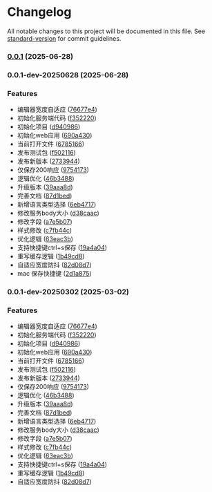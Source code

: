 # Changelog

All notable changes to this project will be documented in this file. See [standard-version](https://github.com/conventional-changelog/standard-version) for commit guidelines.

### [0.0.1](https://github.com/liuxm721/whistle.res-cache/compare/v0.0.1-dev-20250628...v0.0.1) (2025-06-28)

### 0.0.1-dev-20250628 (2025-06-28)


### Features

* 编辑器宽度自适应 ([76677e4](https://github.com/liuxm721/whistle.res-cache/commit/76677e4f7df7ea38abb0010c4dc426a1bbad6e42))
* 初始化服务端代码 ([f352220](https://github.com/liuxm721/whistle.res-cache/commit/f35222046a45d65046af4eed6482c745199229f3))
* 初始化项目 ([d940986](https://github.com/liuxm721/whistle.res-cache/commit/d940986f51d776759f8dd83350c6388f9d11df07))
* 初始化web应用 ([690a430](https://github.com/liuxm721/whistle.res-cache/commit/690a430339b6145e618abb4498247b6a33dc02d4))
* 当前打开文件 ([6785166](https://github.com/liuxm721/whistle.res-cache/commit/67851660b6804d256ea6624180b0df56c5a7c852))
* 发布测试包 ([f502116](https://github.com/liuxm721/whistle.res-cache/commit/f502116ed457ab63dbd62784900d465d93cc7033))
* 发布新版本 ([2733944](https://github.com/liuxm721/whistle.res-cache/commit/27339449c65f3f03f9050a0a04a3f3c250aa43c5))
* 仅保存200响应 ([9754173](https://github.com/liuxm721/whistle.res-cache/commit/9754173dfb05c0df6d5ab27459f239af2e0f6939))
* 逻辑优化 ([46b3488](https://github.com/liuxm721/whistle.res-cache/commit/46b34889be7d112c5f5c63162e4793e01b7676d1))
* 升级版本 ([39aaa8d](https://github.com/liuxm721/whistle.res-cache/commit/39aaa8d74a90949b30cd3c31744244857a896518))
* 完善文档 ([87d1bed](https://github.com/liuxm721/whistle.res-cache/commit/87d1bed1e53804b6dc538a5bcf05c1f9d2c43904))
* 新增语言类型选择 ([6eb4717](https://github.com/liuxm721/whistle.res-cache/commit/6eb47177e8cec4d7a959a86c7997e526a0bdc5b5))
* 修改服务body大小 ([d38caac](https://github.com/liuxm721/whistle.res-cache/commit/d38caac5c09e53458c1567c07b99333cafdf9ba4))
* 修改字段 ([a7e5b07](https://github.com/liuxm721/whistle.res-cache/commit/a7e5b079d2551bd7189f03687ce48a809b751c89))
* 样式修改 ([c7fb44c](https://github.com/liuxm721/whistle.res-cache/commit/c7fb44c8abe4f3e468f57c6ce9efbb3a222da537))
* 优化逻辑 ([63eac3b](https://github.com/liuxm721/whistle.res-cache/commit/63eac3b2e3ea9164af67d3717edbac718ad93a3a))
* 支持快捷键ctrl+s保存 ([19a4a04](https://github.com/liuxm721/whistle.res-cache/commit/19a4a049cbae4499f92804516686f72b4d54a3f2))
* 重写缓存逻辑 ([1b49cd8](https://github.com/liuxm721/whistle.res-cache/commit/1b49cd823881efb3ef4f950edc5bf8da59aa3a42))
* 自适应宽度防抖 ([82d08d7](https://github.com/liuxm721/whistle.res-cache/commit/82d08d76a9a2f63c1fa5b36c3fbbd6ddbdeecd94))
* mac 保存快捷键 ([2d1a875](https://github.com/liuxm721/whistle.res-cache/commit/2d1a875e144eee5f7d23081880dedc6ce5f3a8df))

### 0.0.1-dev-20250302 (2025-03-02)


### Features

* 编辑器宽度自适应 ([76677e4](https://github.com/liuxm721/whistle.res-cache/commit/76677e4f7df7ea38abb0010c4dc426a1bbad6e42))
* 初始化服务端代码 ([f352220](https://github.com/liuxm721/whistle.res-cache/commit/f35222046a45d65046af4eed6482c745199229f3))
* 初始化项目 ([d940986](https://github.com/liuxm721/whistle.res-cache/commit/d940986f51d776759f8dd83350c6388f9d11df07))
* 初始化web应用 ([690a430](https://github.com/liuxm721/whistle.res-cache/commit/690a430339b6145e618abb4498247b6a33dc02d4))
* 当前打开文件 ([6785166](https://github.com/liuxm721/whistle.res-cache/commit/67851660b6804d256ea6624180b0df56c5a7c852))
* 发布测试包 ([f502116](https://github.com/liuxm721/whistle.res-cache/commit/f502116ed457ab63dbd62784900d465d93cc7033))
* 发布新版本 ([2733944](https://github.com/liuxm721/whistle.res-cache/commit/27339449c65f3f03f9050a0a04a3f3c250aa43c5))
* 仅保存200响应 ([9754173](https://github.com/liuxm721/whistle.res-cache/commit/9754173dfb05c0df6d5ab27459f239af2e0f6939))
* 逻辑优化 ([46b3488](https://github.com/liuxm721/whistle.res-cache/commit/46b34889be7d112c5f5c63162e4793e01b7676d1))
* 升级版本 ([39aaa8d](https://github.com/liuxm721/whistle.res-cache/commit/39aaa8d74a90949b30cd3c31744244857a896518))
* 完善文档 ([87d1bed](https://github.com/liuxm721/whistle.res-cache/commit/87d1bed1e53804b6dc538a5bcf05c1f9d2c43904))
* 新增语言类型选择 ([6eb4717](https://github.com/liuxm721/whistle.res-cache/commit/6eb47177e8cec4d7a959a86c7997e526a0bdc5b5))
* 修改服务body大小 ([d38caac](https://github.com/liuxm721/whistle.res-cache/commit/d38caac5c09e53458c1567c07b99333cafdf9ba4))
* 修改字段 ([a7e5b07](https://github.com/liuxm721/whistle.res-cache/commit/a7e5b079d2551bd7189f03687ce48a809b751c89))
* 样式修改 ([c7fb44c](https://github.com/liuxm721/whistle.res-cache/commit/c7fb44c8abe4f3e468f57c6ce9efbb3a222da537))
* 优化逻辑 ([63eac3b](https://github.com/liuxm721/whistle.res-cache/commit/63eac3b2e3ea9164af67d3717edbac718ad93a3a))
* 支持快捷键ctrl+s保存 ([19a4a04](https://github.com/liuxm721/whistle.res-cache/commit/19a4a049cbae4499f92804516686f72b4d54a3f2))
* 重写缓存逻辑 ([1b49cd8](https://github.com/liuxm721/whistle.res-cache/commit/1b49cd823881efb3ef4f950edc5bf8da59aa3a42))
* 自适应宽度防抖 ([82d08d7](https://github.com/liuxm721/whistle.res-cache/commit/82d08d76a9a2f63c1fa5b36c3fbbd6ddbdeecd94))

